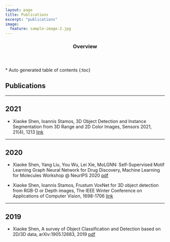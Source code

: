 ```yaml
---
layout: page
title: Publications
excerpt: "publications"
image:
  feature: sample-image-2.jpg
---
```


<section id="table-of-contents" class="toc">
  <header>
    <h3>Overview</h3>
  </header>
<div id="drawer" markdown="1">
*  Auto generated table of contents
{:toc}
</div>
</section><!-- /#table-of-contents -->



## Publications
---

## 2021
- Xiaoke Shen, Ioannis Stamos, 3D Object Detection and Instance Segmentation from 3D Range and 2D Color Images, Sensors 2021, 21(4), 1213 [link](https://www.mdpi.com/992748)

---

## 2020
- Xiaoke Shen, Yang Liu, You Wu, Lei Xie, MoLGNN: Self-Supervised Motif Learning Graph Neural Network for Drug Discovery, Machine Learning for Molecules Workshop @ NeurIPS 2020 [pdf](https://ml4molecules.github.io/papers2020/ML4Molecules_2020_paper_4.pdf)    

- Xiaoke Shen, Ioannis Stamos, Frustum VoxNet for 3D object detection from RGB-D or Depth images, The IEEE Winter Conference on Applications of Computer Vision, 1698-1706 [link](https://openaccess.thecvf.com/content_WACV_2020/html/Shen_Frustum_VoxNet_for_3D_object_detection_from_RGB-D_or_Depth_WACV_2020_paper.html)
---

## 2019
- Xiaoke Shen, A survey of Object Classification and Detection based on 2D/3D data,  arXiv:1905.12683, 2019 [pdf](https://arxiv.org/pdf/1905.12683.pdf)

